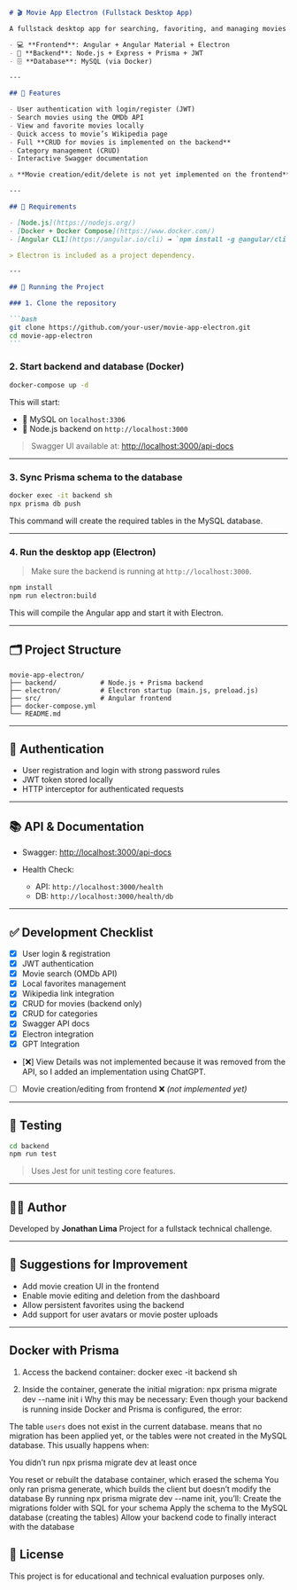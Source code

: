 ````md
# 🎬 Movie App Electron (Fullstack Desktop App)

A fullstack desktop app for searching, favoriting, and managing movies using:

- 💻 **Frontend**: Angular + Angular Material + Electron
- 🔐 **Backend**: Node.js + Express + Prisma + JWT
- 🗄️ **Database**: MySQL (via Docker)

---

## 🚀 Features

- User authentication with login/register (JWT)
- Search movies using the OMDb API
- View and favorite movies locally
- Quick access to movie’s Wikipedia page
- Full **CRUD for movies is implemented on the backend**
- Category management (CRUD)
- Interactive Swagger documentation

⚠️ **Movie creation/edit/delete is not yet implemented on the frontend**.

---

## 🧰 Requirements

- [Node.js](https://nodejs.org/)
- [Docker + Docker Compose](https://www.docker.com/)
- [Angular CLI](https://angular.io/cli) → `npm install -g @angular/cli`

> Electron is included as a project dependency.

---

## 🧪 Running the Project

### 1. Clone the repository

```bash
git clone https://github.com/your-user/movie-app-electron.git
cd movie-app-electron
```
````

### 2. Start backend and database (Docker)

```bash
docker-compose up -d
```

This will start:

- 🐬 MySQL on `localhost:3306`
- 🚀 Node.js backend on `http://localhost:3000`

> Swagger UI available at: [http://localhost:3000/api-docs](http://localhost:3000/api-docs)

---

### 3. Sync Prisma schema to the database

```bash
docker exec -it backend sh
npx prisma db push
```

This command will create the required tables in the MySQL database.

---

### 4. Run the desktop app (Electron)

> Make sure the backend is running at `http://localhost:3000`.

```bash
npm install
npm run electron:build
```

This will compile the Angular app and start it with Electron.

---

## 🗂️ Project Structure

```
movie-app-electron/
├── backend/           # Node.js + Prisma backend
├── electron/          # Electron startup (main.js, preload.js)
├── src/               # Angular frontend
├── docker-compose.yml
└── README.md
```

---

## 🔐 Authentication

- User registration and login with strong password rules
- JWT token stored locally
- HTTP interceptor for authenticated requests

---

## 📚 API & Documentation

- Swagger: [http://localhost:3000/api-docs](http://localhost:3000/api-docs)
- Health Check:

  - API: `http://localhost:3000/health`
  - DB: `http://localhost:3000/health/db`

---

## ✅ Development Checklist

- [x] User login & registration
- [x] JWT authentication
- [x] Movie search (OMDb API)
- [x] Local favorites management
- [x] Wikipedia link integration
- [x] CRUD for movies (backend only)
- [x] CRUD for categories
- [x] Swagger API docs
- [x] Electron integration
- [x] GPT Integration
- [❌] View Details was not implemented because it was removed from the API, so I added an implementation using ChatGPT.
- [ ] Movie creation/editing from frontend ❌ _(not implemented yet)_

---

## 🧪 Testing

```bash
cd backend
npm run test
```

> Uses Jest for unit testing core features.

---

## 👨‍💻 Author

Developed by **Jonathan Lima**
Project for a fullstack technical challenge.

---

## 🔮 Suggestions for Improvement

- Add movie creation UI in the frontend
- Enable movie editing and deletion from the dashboard
- Allow persistent favorites using the backend
- Add support for user avatars or movie poster uploads

---

## Docker with Prisma
1. Access the backend container:
docker exec -it backend sh

2. Inside the container, generate the initial migration:
npx prisma migrate dev --name init
ℹ️ Why this may be necessary:
Even though your backend is running inside Docker and Prisma is configured, the error:

The table `users` does not exist in the current database.
means that no migration has been applied yet, or the tables were not created in the MySQL database. This usually happens when:

You didn’t run npx prisma migrate dev at least once

You reset or rebuilt the database container, which erased the schema
You only ran prisma generate, which builds the client but doesn’t modify the database
By running npx prisma migrate dev --name init, you’ll:
Create the migrations folder with SQL for your schema
Apply the schema to the MySQL database (creating the tables)
Allow your backend code to finally interact with the database

## 📄 License

This project is for educational and technical evaluation purposes only.

```

```
